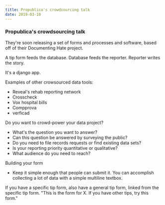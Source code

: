 ```yaml
---
title: Propublica's crowdsourcing talk
date: 2019-03-10
---
```


### Propublica's crowdsourcing talk

They're soon releasing a set of forms and processes and software, based off of their Documenting Hate project. 

A tip form feeds the database. Database feeds the reporter. Reporter writes the story.

It's a django app.


Examples of other crowsourced data tools:

- Reveal's rehab reporting network
- Crosscheck
- Vox hospital bills
- Compprova
- verficad

Do you want to crowd-power your data project?

- What's the question you want to answer?
- Can this question be answered by surveying the public?
- Do you need to file records requests or find existing data sets?
- Is your reporting priority quantitative or qualitative?
- What audience do you need to reach?

Building your form
- Keep it simple enough that people can submit it. You can accomplish collecting a lot of data with a simple multiline textbox. 

If you have a specific tip form, also have a general tip form, linked from the specific tip form. "This is the form for X. If you have other tips, try this form."
